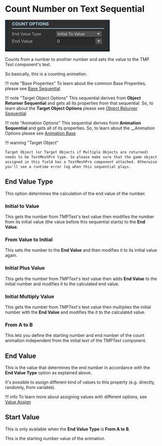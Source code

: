 # Count Number on Text Sequential

![Count](../../img/sequential_countontext.jpg)

Counts from a number to another number and sets the value to the TMP Text component's text.

So basically, this is a counting animation.

!!! note "Base Properties"
    To learn about the common Base Properties, please see [Base Sequential](../sequential_base.md)

!!! note "Target Object Options"
    This sequential derives from __Object Returner Sequential__ and gets all its properties from that sequential. So, to learn about the __Target Object Options__ please see [Object Returner Sequential](../sequentialobjectreturner/index.md)

!!! note "Animation Options"
    This sequential derives from __Animation Sequential__ and gets all of its properties. So, to learn about the __Animation Options please see [Animation Base](index.md)

!!! warning "Target Object"
 
    Target Object (or Target Objects if Multiple Objects are returned) needs to be TextMeshPro type. So please make sure that the game object assigned in this field has a TextMeshPro component attached. Otherwise you'll see a runtime error log when this sequential plays.


## End Value Type

This option determines the calculation of the end value of the number.

### Initial to Value

This gets the number from TMPText's text value then modifies the number from its initial value (the value before this sequential starts) to the __End Value__.


### From Value to Initial

This sets the number to the __End Value__ and then modifies it to its initial value again.

### Initial Plus Value

This gets the number from TMPText's text value then adds __End Value__ to the initial number and modifies it to the calculated end value.


### Initial Multiply Value

This gets the number from TMPText's text value then multiplies the initial number with the __End Value__ and modifies the it to the calculated value.

### From A to B

This lets you define the starting number and end number of the count animation independent from the initial text of the TMPText component.


## End Value

This is the value that determines the end number in accordance with the __End Value Type__ option as explained above.

It's possible to assign different kind of values to this property (e.g. directly, randomly, from variable).


!!! info
    To learn more about assigning values with different options, see [Value Assign](../../valueassign.md)
 

## Start Value

This is only available when the __End Value Type__ is __From A to B__.

This is the starting number value of the animation.
